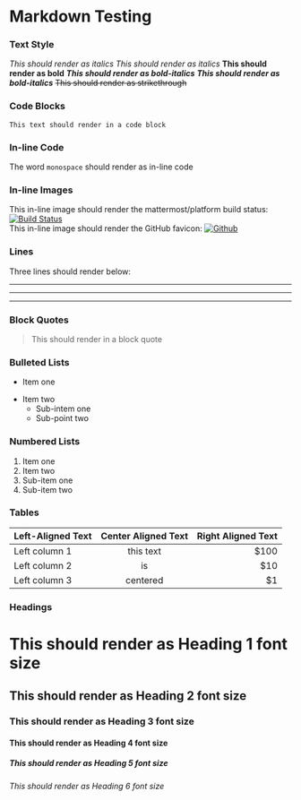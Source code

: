# Markdown Testing

### Text Style

_This should render as italics_
*This should render as italics*
**This should render as bold**
***This should render as bold-italics***
**_This should render as bold-italics_**
~~This should render as strikethrough~~

### Code Blocks

```
This text should render in a code block
```

### In-line Code

The word `monospace` should render as in-line code

### In-line Images

This in-line image should render the mattermost/platform build status:  [![Build Status](https://travis-ci.org/mattermost/platform.svg?branch=master)](https://travis-ci.org/mattermost/platform)  
This in-line image should render the GitHub favicon:  [![Github](https://assets-cdn.github.com/favicon.ico)](https://github.com/mattermost/platform)

### Lines

Three lines should render below:  

***  

---

___  

### Block Quotes

>This should render in a block quote

### Bulleted Lists

- Item one
* Item two
  - Sub-intem one
  * Sub-point two

### Numbered Lists

1. Item one
2. Item two
  1. Sub-item one
  2. Sub-item two

### Tables

| Left-Aligned Text | Center Aligned Text | Right Aligned Text |
| :------------ |:---------------:| -----:|
| Left column 1 | this text       |  $100 |
| Left column 2 | is              |   $10 |
| Left column 3 | centered        |    $1 |

### Headings

# This should render as Heading 1 font size   
## This should render as Heading 2 font size   
### This should render as Heading 3 font size  
#### This should render as Heading 4 font size  
##### This should render as Heading 5 font size  
###### This should render as Heading 6 font size  
